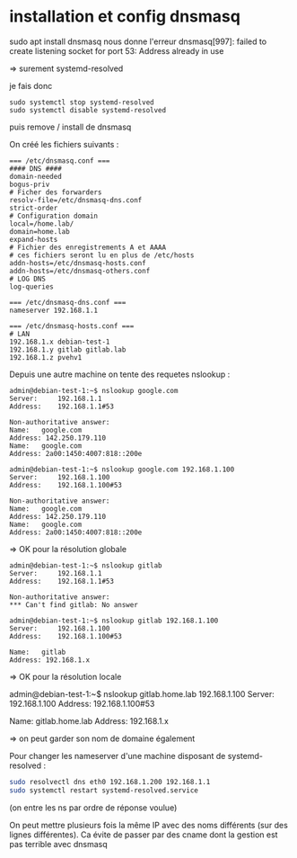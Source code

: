 # installation et config dnsmasq


sudo apt install dnsmasq
nous donne l'erreur
dnsmasq[997]: failed to create listening socket for port 53: Address already in use

=> surement systemd-resolved

je fais donc
```
sudo systemctl stop systemd-resolved
sudo systemctl disable systemd-resolved
```
puis remove / install de dnsmasq

On créé les fichiers suivants :
```
=== /etc/dnsmasq.conf ===
#### DNS ####
domain-needed
bogus-priv
# Ficher des forwarders
resolv-file=/etc/dnsmasq-dns.conf
strict-order
# Configuration domain
local=/home.lab/
domain=home.lab
expand-hosts
# Fichier des enregistrements A et AAAA
# ces fichiers seront lu en plus de /etc/hosts
addn-hosts=/etc/dnsmasq-hosts.conf
addn-hosts=/etc/dnsmasq-others.conf
# LOG DNS
log-queries
```
```
=== /etc/dnsmasq-dns.conf ===
nameserver 192.168.1.1
```
```
=== /etc/dnsmasq-hosts.conf ===
# LAN
192.168.1.x debian-test-1
192.168.1.y gitlab gitlab.lab
192.168.1.z pvehv1
```
Depuis une autre machine on tente des requetes nslookup :

```
admin@debian-test-1:~$ nslookup google.com
Server:		192.168.1.1
Address:	192.168.1.1#53

Non-authoritative answer:
Name:	google.com
Address: 142.250.179.110
Name:	google.com
Address: 2a00:1450:4007:818::200e

admin@debian-test-1:~$ nslookup google.com 192.168.1.100
Server:		192.168.1.100
Address:	192.168.1.100#53

Non-authoritative answer:
Name:	google.com
Address: 142.250.179.110
Name:	google.com
Address: 2a00:1450:4007:818::200e
```
=> OK pour la résolution globale

```
admin@debian-test-1:~$ nslookup gitlab
Server:		192.168.1.1
Address:	192.168.1.1#53

Non-authoritative answer:
*** Can't find gitlab: No answer

admin@debian-test-1:~$ nslookup gitlab 192.168.1.100
Server:		192.168.1.100
Address:	192.168.1.100#53

Name:	gitlab
Address: 192.168.1.x
```

=> OK pour la résolution locale

admin@debian-test-1:~$ nslookup gitlab.home.lab 192.168.1.100
Server:		192.168.1.100
Address:	192.168.1.100#53

Name:	gitlab.home.lab
Address: 192.168.1.x

=> on peut garder son nom de domaine également

Pour changer les nameserver d'une machine disposant de systemd-resolved :
```sh
sudo resolvectl dns eth0 192.168.1.200 192.168.1.1
sudo systemctl restart systemd-resolved.service
```
(on entre les ns par ordre de réponse voulue)


On peut mettre plusieurs fois la même IP avec des noms différents (sur des lignes différentes). Ca évite de passer par des cname dont la gestion est pas terrible avec dnsmasq
